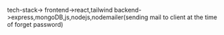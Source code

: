 tech-stack-> 
           frontend->react,tailwind
           backend->express,mongoDB,js,nodejs,nodemailer(sending mail to client at the time of forget password)
